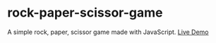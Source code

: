# rock-paper-scissor-game
A simple rock, paper, scissor game made with JavaScript.
[Live Demo](https://mugeki.github.io/rock-paper-scissor-game/)
